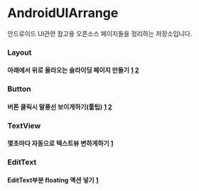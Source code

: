 # AndroidUIArrange
안드로이드 UI관련 참고용 오픈소스 페이지들을 정리하는 저장소입니다.

### Layout
#### 아래에서 위로 올라오는 슬라이딩 페이지 만들기 [1](https://github.com/rosenpin/fading-text-view) [2](https://gwynn.tistory.com/12)

### Button
#### 버튼 클릭시 말풍선 보이게하기(툴팁) [1](https://github.com/skydoves/Balloon) [2](https://androiddvlpr.com/android-tooltip-library/)

### TextView
#### 몇초마다 자동으로 텍스트뷰 변하게하기 [1](https://github.com/rosenpin/fading-text-view) 

### EditText
#### EditText부분 floating 액션 넣기 [1](https://github.com/florent37/MaterialTextField)
